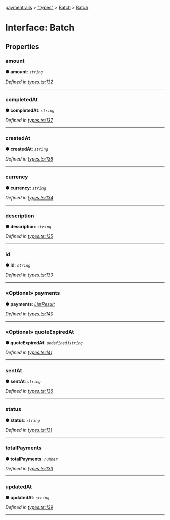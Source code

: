 [paymentrails](../README.md) > ["types"](../modules/_types_.md) > [Batch](../modules/_types_.batch.md) > [Batch](../interfaces/_types_.batch.batch.md)



# Interface: Batch


## Properties
<a id="amount"></a>

###  amount

**●  amount**:  *`string`* 

*Defined in [types.ts:132](https://github.com/PaymentRails/javascript-sdk/blob/e46ce8e/lib/types.ts#L132)*





___

<a id="completedat"></a>

###  completedAt

**●  completedAt**:  *`string`* 

*Defined in [types.ts:137](https://github.com/PaymentRails/javascript-sdk/blob/e46ce8e/lib/types.ts#L137)*





___

<a id="createdat"></a>

###  createdAt

**●  createdAt**:  *`string`* 

*Defined in [types.ts:138](https://github.com/PaymentRails/javascript-sdk/blob/e46ce8e/lib/types.ts#L138)*





___

<a id="currency"></a>

###  currency

**●  currency**:  *`string`* 

*Defined in [types.ts:134](https://github.com/PaymentRails/javascript-sdk/blob/e46ce8e/lib/types.ts#L134)*





___

<a id="description"></a>

###  description

**●  description**:  *`string`* 

*Defined in [types.ts:135](https://github.com/PaymentRails/javascript-sdk/blob/e46ce8e/lib/types.ts#L135)*





___

<a id="id"></a>

###  id

**●  id**:  *`string`* 

*Defined in [types.ts:130](https://github.com/PaymentRails/javascript-sdk/blob/e46ce8e/lib/types.ts#L130)*





___

<a id="payments"></a>

### «Optional» payments

**●  payments**:  *[ListResult](_types_.payment.listresult.md)* 

*Defined in [types.ts:140](https://github.com/PaymentRails/javascript-sdk/blob/e46ce8e/lib/types.ts#L140)*





___

<a id="quoteexpiredat"></a>

### «Optional» quoteExpiredAt

**●  quoteExpiredAt**:  *`undefined`⎮`string`* 

*Defined in [types.ts:141](https://github.com/PaymentRails/javascript-sdk/blob/e46ce8e/lib/types.ts#L141)*





___

<a id="sentat"></a>

###  sentAt

**●  sentAt**:  *`string`* 

*Defined in [types.ts:136](https://github.com/PaymentRails/javascript-sdk/blob/e46ce8e/lib/types.ts#L136)*





___

<a id="status"></a>

###  status

**●  status**:  *`string`* 

*Defined in [types.ts:131](https://github.com/PaymentRails/javascript-sdk/blob/e46ce8e/lib/types.ts#L131)*





___

<a id="totalpayments"></a>

###  totalPayments

**●  totalPayments**:  *`number`* 

*Defined in [types.ts:133](https://github.com/PaymentRails/javascript-sdk/blob/e46ce8e/lib/types.ts#L133)*





___

<a id="updatedat"></a>

###  updatedAt

**●  updatedAt**:  *`string`* 

*Defined in [types.ts:139](https://github.com/PaymentRails/javascript-sdk/blob/e46ce8e/lib/types.ts#L139)*





___


